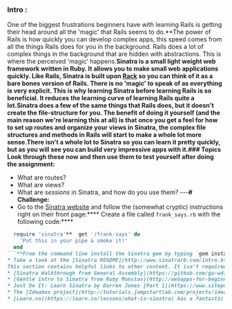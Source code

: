 ### Intro :
>
One of the biggest frustrations beginners have with learning Rails is getting their head around all the 'magic' that Rails seems to do.**The power of Rails is how quickly you can develop complex apps, this speed comes from all the things Rails does for you in the background. Rails does a lot of complex things in the background that are hidden with abstractions. This is where the perceived 'magic' happens.**Sinatra is a small light weight web framework written in Ruby. It allows you to make small web applications quickly. Like Rails, Sinatra is built upon [Rack](http://rack.github.io/) so you can think of it as a bare bones version of Rails. There is no 'magic' to speak of as everything is very explicit. This is why learning Sinatra before learning Rails is so beneficial. It reduces the learning curve of learning Rails quite a lot.**Sinatra does a few of the same things that Rails does, but it doesn't create the file-structure for you.  The benefit of doing it yourself (and the main reason we're learning this at all) is that once you get a feel for how to set up routes and organize your views in Sinatra, the complex file structures and methods in Rails will start to make a whole lot more sense.**There isn't a whole lot to Sinatra so you can learn it pretty quickly, but as you will see you can build very impressive apps with it.**###  Topics
Look through these now and then use them to test yourself after doing the assignment:****
* What are routes?
* What are views?
* What are _sessions_ in Sinatra, and how do you use them?
---**# Challenge:**<div class="lesson-content__panel" markdown="1">
* Go to the [Sinatra website](http://www.sinatrarb.com/) and follow the (somewhat cryptic) instructions right on their front page:****
Create a file called `frank_says.rb` with the following code:****
```ruby
  require 'sinatra'**  get '/frank-says' do
    'Put this in your pipe & smoke it!'
  end
```**From the command line install the Sinatra gem by typing `gem install sinatra` then run the file you created: `ruby frank_says.rb`. Then visit the page in your browser at `http://localhost:4567/frank-says`.**If you use [cloud9](https://c9.io) instead of a local environment then you can follow the above instructions but instead run `ruby frank_says.rb -o $IP -p $PORT` from the terminal and it will provide you with a link to view your application in the browser. You then simply need to add `/frank-says` to the address bar in the browser window that opens running your app.*** Work through this [tutorial](http://tutorials.jumpstartlab.com/projects/web_guesser.html) from Jumpstart Lab. Be sure to try out some of the Extensions at the end of the tutorial; that's the fun stuff!
* Take a look at the [Sinatra README](http://www.sinatrarb.com/intro.html) and read through the first eight sections of it ( until section 8, "Helpers"). Almost everything you will need to know about Sinatra is right here on this page so use it as a reference when you are working through the project.**</div>**### Additional Resources
This section contains helpful links to other content. It isn't required, so consider it supplemental if you need to dive deeper into something.*** [Jump Start Sinatra](https://www.sitepoint.com/store/jump-start-sinatra/) is a really great and pretty thorough look at Sinatra, but it's not free.  A good resource if you're really interested.
* [Sinatra Walkthrough from General Assembly](https://github.com/ga-wdi-lessons/sinatra-walkthrough) A tutorial for building an online database of fish called "Finatra". Includes three screencasts and is a bit easier to digest than the Sinatra README.  
* [Gentle intro to Sinatra from Ruby Monstas](http://webapps-for-beginners.rubymonstas.org/sinatra.html) if you find the Sinatra README too overwhelming. Their section on [sessions](http://webapps-for-beginners.rubymonstas.org/sessions.html) will be helpful in the upcoming project.
* Just Do It: Learn Sinatra by Darren Jones [Part 1](https://www.sitepoint.com/just-do-it-learn-sinatra-i/) and [Part 2](https://www.sitepoint.com/just-do-it-learn-sinatra-ii-2/). But don't worry too much about the commands you haven't seen yet… 
* The [Ideabox project](http://tutorials.jumpstartlab.com/projects/idea_box.html) from JumpstartLab is another great bit of practice.
* [Learn.co](https://learn.co/lessons/what-is-sinatra) has a fantastic tutorial using the very basics of Sinatra. If this lesson didn't satisfy your learning need i would do this.
